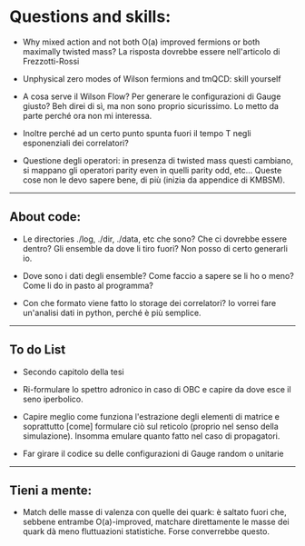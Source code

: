# Questions and skills:

- Why mixed action and not both O(a) improved fermions or both maximally twisted mass?
	La risposta dovrebbe essere nell'articolo di Frezzotti-Rossi

- Unphysical zero modes of Wilson fermions and tmQCD: skill yourself

- A cosa serve il Wilson Flow? Per generare le configurazioni di Gauge giusto? Beh direi di sì, ma non sono proprio sicurissimo. Lo metto da parte perché ora non mi interessa.

- Inoltre perché ad un certo punto spunta fuori il tempo T negli esponenziali dei correlatori?

- Questione degli operatori: in presenza di twisted mass questi cambiano, si mappano gli operatori parity even in quelli parity odd, etc... Queste cose non le devo sapere bene, di più (inizia da appendice di KMBSM).  

***

## About code:

- Le directories ./log, ./dir, ./data, etc che sono? Che ci dovrebbe essere dentro? Gli ensemble da dove li tiro fuori? Non posso di certo generarli io.

- Dove sono i dati degli ensemble? Come faccio a sapere se li ho o meno? Come li do in pasto al programma?

- Con che formato viene fatto lo storage dei correlatori? Io vorrei fare un'analisi dati in python, perché è più semplice. 

***

## To do List

- Secondo capitolo della tesi

- Ri-formulare lo spettro adronico in caso di OBC e capire da dove esce il seno iperbolico.
- Capire meglio come funziona l'estrazione degli elementi di matrice e soprattutto [come] formulare ciò sul reticolo (proprio nel senso della simulazione). Insomma emulare quanto fatto nel caso di propagatori.

- Far girare il codice su delle configurazioni di Gauge random o unitarie

***

## Tieni a mente:

- Match delle masse di valenza con quelle dei quark: è saltato fuori che, sebbene entrambe O(a)-improved,     matchare direttamente le masse dei quark dà meno fluttuazioni statistiche. Forse converrebbe questo.
